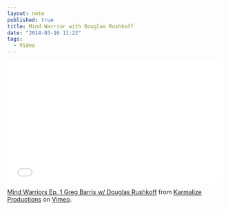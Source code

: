 ```yaml
---
layout: note
published: true
title: Mind Warrior with Douglas Rushkoff
date: "2014-03-16 11:22"
tags: 
  - Video
---
```


<iframe class="flex-video vimeo" src="//player.vimeo.com/video/85795779?portrait=0" width="500" height="281" frameborder="0" webkitallowfullscreen mozallowfullscreen allowfullscreen></iframe> <p><a href="http://vimeo.com/85795779">Mind Warriors Ep. 1 Greg Barris w/ Douglas Rushkoff</a> from <a href="http://vimeo.com/karmalize">Karmalize Productions</a> on <a href="https://vimeo.com">Vimeo</a>.</p>
